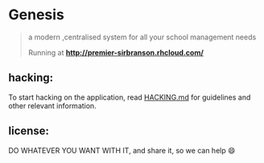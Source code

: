 # Genesis

> a modern ,centralised system for all your school management needs
>
> Running at **http://premier-sirbranson.rhcloud.com/**


## hacking:

To start hacking on the application, read [HACKING.md][hacking] for
guidelines and other relevant information.

[hacking]:https://github.com/BransonGitomeh/Genesis/blob/master/HACKING.md


## license: 
DO WHATEVER YOU WANT WITH IT, and share it, so we can help :smile:
